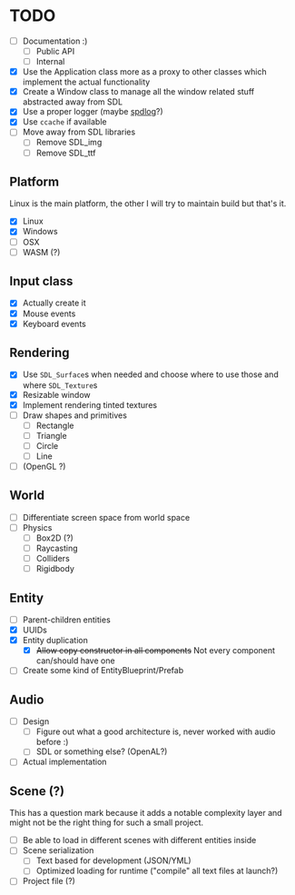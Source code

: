 # TODO

- [ ] Documentation :)
  - [ ] Public API
  - [ ] Internal
- [x] Use the Application class more as a proxy to other classes which implement the actual functionality
- [x] Create a Window class to manage all the window related stuff abstracted away from SDL
- [x] Use a proper logger (maybe [spdlog](https://github.com/gabime/spdlog)?)
- [x] Use `ccache` if available
- [ ] Move away from SDL libraries
  - [ ] Remove SDL_img
  - [ ] Remove SDL_ttf

## Platform

Linux is the main platform, the other I will try to maintain build but that's it.

- [x] Linux
- [x] Windows
- [ ] OSX
- [ ] WASM (?)

## Input class

- [x] Actually create it
- [x] Mouse events
- [x] Keyboard events

## Rendering

- [x] Use `SDL_Surface`s when needed and choose where to use those and where `SDL_Texture`s
- [x] Resizable window
- [x] Implement rendering tinted textures
- [ ] Draw shapes and primitives
  - [ ] Rectangle
  - [ ] Triangle
  - [ ] Circle
  - [ ] Line
- [ ] (OpenGL ?)

## World

- [ ] Differentiate screen space from world space
- [ ] Physics
  - [ ] Box2D (?)
  - [ ] Raycasting
  - [ ] Colliders
  - [ ] Rigidbody

## Entity

- [ ] Parent-children entities
- [x] UUIDs
- [x] Entity duplication
  - [x] ~~Allow copy constructor in all components~~ Not every component can/should have one
- [ ] Create some kind of EntityBlueprint/Prefab

## Audio

- [ ] Design
  - [ ] Figure out what a good architecture is, never worked with audio before :)
  - [ ] SDL or something else? (OpenAL?)
- [ ] Actual implementation

## Scene (?)

This has a question mark because it adds a notable complexity layer and might not be the right thing for such a small project.

- [ ] Be able to load in different scenes with different entities inside
- [ ] Scene serialization
  - [ ] Text based for development (JSON/YML)
  - [ ] Optimized loading for runtime ("compile" all text files at launch?)
- [ ] Project file (?)
